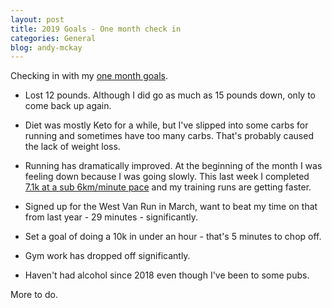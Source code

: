 ```yaml
---
layout: post
title: 2019 Goals - One month check in
categories: General
blog: andy-mckay
---
```


Checking in with my [one month goals](https://mckay.pub/2018-12-28-goals/).

* Lost 12 pounds. Although I did go as much as 15 pounds down, only to come back up again.

* Diet was mostly Keto for a while, but I've slipped into some carbs for running and sometimes have too many carbs. That's probably caused the lack of weight loss.

* Running has dramatically improved. At the beginning of the month I was feeling down because I was going slowly. This last week I completed [7.1k at a sub 6km/minute pace](https://www.strava.com/activities/2107454561) and my training runs are getting faster.

* Signed up for the West Van Run in March, want to beat my time on that from last year - 29 minutes - significantly.

* Set a goal of doing a 10k in under an hour - that's 5 minutes to chop off.

* Gym work has dropped off significantly.

* Haven't had alcohol since 2018 even though I've been to some pubs.

More to do.